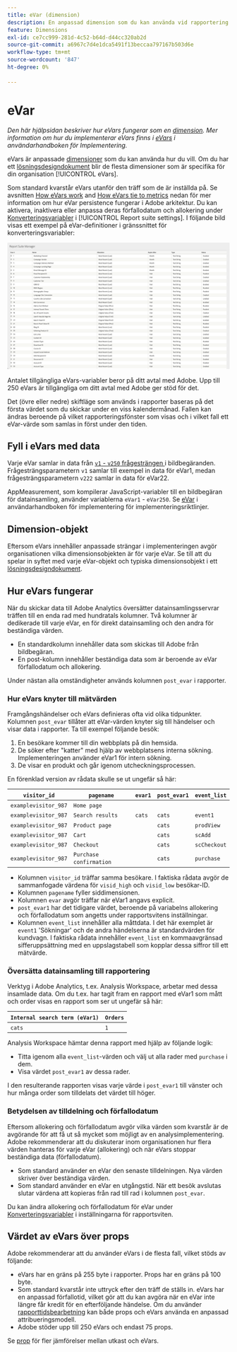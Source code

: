 ```yaml
---
title: eVar (dimension)
description: En anpassad dimension som du kan använda vid rapportering.
feature: Dimensions
exl-id: ce7cc999-281d-4c52-b64d-d44cc320ab2d
source-git-commit: a6967c7d4e1dca5491f13beccaa797167b503d6e
workflow-type: tm+mt
source-wordcount: '847'
ht-degree: 0%

---
```


# eVar

*Den här hjälpsidan beskriver hur eVars fungerar som en [dimension](overview.md). Mer information om hur du implementerar eVars finns i [eVars](/help/implement/vars/page-vars/evar.md) i användarhandboken för Implementering.*

eVars är anpassade [dimensioner](overview.md) som du kan använda hur du vill. Om du har ett [lösningsdesigndokument](/help/implement/prepare/solution-design.md) blir de flesta dimensioner som är specifika för din organisation [!UICONTROL eVars].

Som standard kvarstår eVars utanför den träff som de är inställda på. Se avsnitten [How eVars work](#how-evars-work) and [How eVars tie to metrics](#how-evars-tie-to-metrics) nedan för mer information om hur eVar persistence fungerar i Adobe arkitektur. Du kan aktivera, inaktivera eller anpassa deras förfallodatum och allokering under [Konverteringsvariabler](/help/admin/tools/manage-rs/edit-settings/conversion-var-admin/conversion-var-admin.md) i [!UICONTROL Report suite settings]. I följande bild visas ett exempel på eVar-definitioner i gränssnittet för konverteringsvariabler:

![Evar-exempel](assets/evars-sample.png)

Antalet tillgängliga eVars-variabler beror på ditt avtal med Adobe. Upp till 250 eVars är tillgängliga om ditt avtal med Adobe ger stöd för det.

Det (övre eller nedre) skiftläge som används i rapporter baseras på det första värdet som du skickar under en viss kalendermånad. Fallen kan ändras beroende på vilket rapporteringsfönster som visas och i vilket fall ett eVar-värde som samlas in först under den tiden.

## Fyll i eVars med data

Varje eVar samlar in data från [`v1` - `v250` frågesträngen ](/help/implement/validate/query-parameters.md) i bildbegäranden. Frågesträngsparametern `v1` samlar till exempel in data för eVar1, medan frågesträngsparametern `v222` samlar in data för eVar22.

AppMeasurement, som kompilerar JavaScript-variabler till en bildbegäran för datainsamling, använder variablerna `eVar1` - `eVar250`. Se [eVar](/help/implement/vars/page-vars/evar.md) i användarhandboken för implementering för implementeringsriktlinjer.

## Dimension-objekt

Eftersom eVars innehåller anpassade strängar i implementeringen avgör organisationen vilka dimensionsobjekten är för varje eVar. Se till att du spelar in syftet med varje eVar-objekt och typiska dimensionsobjekt i ett [lösningsdesigndokument](/help/implement/prepare/solution-design.md).

## Hur eVars fungerar

När du skickar data till Adobe Analytics översätter datainsamlingsservrar träffen till en enda rad med hundratals kolumner. Två kolumner är dedikerade till varje eVar, en för direkt datainsamling och den andra för beständiga värden.

* En standardkolumn innehåller data som skickas till Adobe från bildbegäran.
* En post-kolumn innehåller beständiga data som är beroende av eVar förfallodatum och allokering.

Under nästan alla omständigheter används kolumnen `post_evar` i rapporter.

### Hur eVars knyter till mätvärden

Framgångshändelser och eVars definieras ofta vid olika tidpunkter. Kolumnen `post_evar` tillåter att eVar-värden knyter sig till händelser och visar data i rapporter. Ta till exempel följande besök:

1. En besökare kommer till din webbplats på din hemsida.
2. De söker efter &quot;katter&quot; med hjälp av webbplatsens interna sökning. Implementeringen använder eVar1 för intern sökning.
3. De visar en produkt och går igenom utcheckningsprocessen.

En förenklad version av rådata skulle se ut ungefär så här:

| `visitor_id` | `pagename` | `evar1` | `post_evar1` | `event_list` |
| --- | --- | --- | --- | --- |
| `examplevisitor_987` | `Home page` | | | |
| `examplevisitor_987` | `Search results` | `cats` | `cats` | `event1` |
| `examplevisitor_987` | `Product page` | | `cats` | `prodView` |
| `examplevisitor_987` | `Cart` | | `cats` | `scAdd` |
| `examplevisitor_987` | `Checkout` | | `cats` | `scCheckout` |
| `examplevisitor_987` | `Purchase confirmation` | | `cats` | `purchase` |

* Kolumnen `visitor_id` träffar samma besökare. I faktiska rådata avgör de sammanfogade värdena för `visid_high` och `visid_low` besökar-ID.
* Kolumnen `pagename` fyller siddimensionen.
* Kolumnen `evar` avgör träffar när eVar1 angavs explicit.
* `post_evar1` har det tidigare värdet, beroende på variabelns allokering och förfallodatum som angetts under rapportsvitens inställningar.
* Kolumnen `event_list` innehåller alla måttdata. I det här exemplet är `event1` &#39;Sökningar&#39; och de andra händelserna är standardvärden för kundvagn. I faktiska rådata innehåller `event_list` en kommaavgränsad sifferuppsättning med en uppslagstabell som kopplar dessa siffror till ett mätvärde.

### Översätta datainsamling till rapportering

Verktyg i Adobe Analytics, t.ex. Analysis Workspace, arbetar med dessa insamlade data. Om du t.ex. har tagit fram en rapport med eVar1 som mått och order visas en rapport som ser ut ungefär så här:

| `Internal search term (eVar1)` | `Orders` |
| --- | --- |
| `cats` | `1` |

Analysis Workspace hämtar denna rapport med hjälp av följande logik:

* Titta igenom alla `event_list`-värden och välj ut alla rader med `purchase` i dem.
* Visa värdet `post_evar1` av dessa rader.

I den resulterande rapporten visas varje värde i `post_evar1` till vänster och hur många order som tilldelats det värdet till höger.

### Betydelsen av tilldelning och förfallodatum

Eftersom allokering och förfallodatum avgör vilka värden som kvarstår är de avgörande för att få ut så mycket som möjligt av en analysimplementering. Adobe rekommenderar att du diskuterar inom organisationen hur flera värden hanteras för varje eVar (allokering) och när eVars stoppar beständiga data (förfallodatum).

* Som standard använder en eVar den senaste tilldelningen. Nya värden skriver över beständiga värden.
* Som standard använder en eVar en utgångstid. När ett besök avslutas slutar värdena att kopieras från rad till rad i kolumnen `post_evar`.

Du kan ändra allokering och förfallodatum för eVar under [Konverteringsvariabler](/help/admin/tools/manage-rs/edit-settings/conversion-var-admin/conversion-var-admin.md) i inställningarna för rapportsviten.

## Värdet av eVars över props

Adobe rekommenderar att du använder eVars i de flesta fall, vilket stöds av följande:

* eVars har en gräns på 255 byte i rapporter. Props har en gräns på 100 byte.
* Som standard kvarstår inte uttryck efter den träff de ställs in. eVars har en anpassad förfallotid, vilket gör att du kan avgöra när en eVar inte längre får kredit för en efterföljande händelse. Om du använder [rapporttidsbearbetning](/help/components/vrs/vrs-report-time-processing.md) kan både props och eVars använda en anpassad attribueringsmodell.
* Adobe stöder upp till 250 eVars och endast 75 props.

Se [prop](prop.md) för fler jämförelser mellan utkast och eVars.
